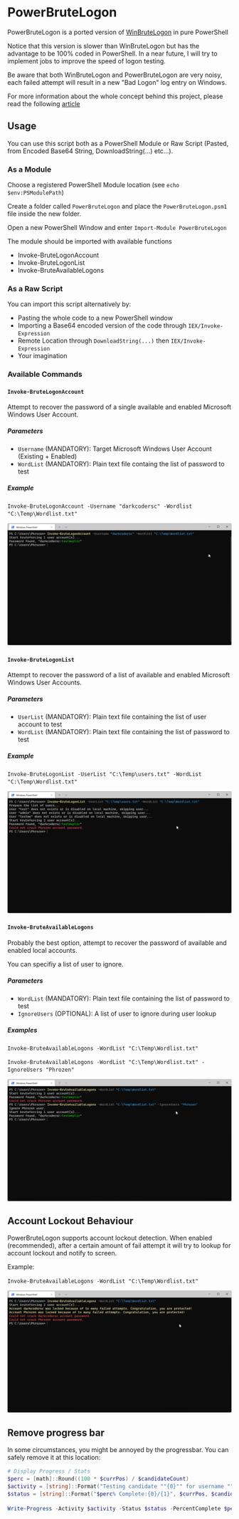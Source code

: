 # PowerBruteLogon

PowerBruteLogon is a ported version of [WinBruteLogon](https://github.com/DarkCoderSc/win-brute-logon) in pure PowerShell

Notice that this version is slower than WinBruteLogon but has the advantage to be 100% coded in PowerShell. In a near future, I will try to implement jobs to improve the speed of logon testing.

Be aware that both WinBruteLogon and PowerBruteLogon are very noisy, each failed attempt will result in a new "Bad Logon" log entry on Windows.

For more information about the whole concept behind this project, please read the following [article](https://www.phrozen.io/paper/proof-of-concept/bruteforce-windows-logon-poc)

## Usage

You can use this script both as a PowerShell Module or Raw Script (Pasted, from Encoded Base64 String, DownloadString(...) etc...).

### As a Module

Choose a registered PowerShell Module location (see `echo $env:PSModulePath`)

Create a folder called `PowerBruteLogon` and place the `PowerBruteLogon.psm1` file inside the new folder.

Open a new PowerShell Window and enter `Import-Module PowerBruteLogon`

The module should be imported with available functions

* Invoke-BruteLogonAccount
* Invoke-BruteLogonList
* Invoke-BruteAvailableLogons

### As a Raw Script

You can import this script alternatively by:

* Pasting the whole code to a new PowerShell window
* Importing a Base64 encoded version of the code through `IEX/Invoke-Expression`
* Remote Location through `DownloadString(...)` then `IEX/Invoke-Expression`
* Your imagination

### Available Commands

#### `Invoke-BruteLogonAccount`

Attempt to recover the password of a single available and enabled Microsoft Windows User Account.

##### Parameters

* `Username` (MANDATORY): Target Microsoft Windows User Account (Existing + Enabled)
* `WordList` (MANDATORY): Plain text file containg the list of password to test

##### Example

`Invoke-BruteLogonAccount -Username "darkcodersc" -Wordlist "C:\Temp\Wordlist.txt"`

![Invoke-BruteLogonAccount](images/invoke-brutelogonaccount.png)

#### `Invoke-BruteLogonList`

Attempt to recover the password of a list of available and enabled Microsoft Windows User Accounts.

##### Parameters

* `UserList` (MANDATORY): Plain text file containing the list of user account to test
* `WordList` (MANDATORY): Plain text file containing the list of password to test

##### Example

`Invoke-BruteLogonList -UserList "C:\Temp\users.txt" -WordList "C:\Temp\Wordlist.txt"`

![Invoke-BruteLogonAccount](images/invoke-brute-logon-list.png)

#### `Invoke-BruteAvailableLogons`

Probably the best option, attempt to recover the password of available and enabled local accounts.

You can specifiy a list of user to ignore.

##### Parameters

* `WordList` (MANDATORY): Plain text file containing the list of password to test
* `IgnoreUsers` (OPTIONAL): A list of user to ignore during user lookup

##### Examples

`Invoke-BruteAvailableLogons -WordList "C:\Temp\Wordlist.txt"`

`Invoke-BruteAvailableLogons -WordList "C:\Temp\Wordlist.txt" -IgnoreUsers "Phrozen"`

![Invoke-BruteLogonAccount](images/invoke-bruteavailablelogons.png)

## Account Lockout Behaviour

PowerBruteLogon supports account lockout detection. When enabled (recommended), after a certain amount of fail attempt it will try to lookup for account lockout and notify to screen.

Example:

`Invoke-BruteAvailableLogons -WordList "C:\Temp\Wordlist.txt"`

![Invoke-BruteLogonAccount](images/account-lockout.png)

## Remove progress bar

In some circumstances, you might be annoyed by the progressbar. You can safely remove it at this location:

```PowerShell
# Display Progress / Stats
$perc = [math]::Round((100 * $currPos) / $candidateCount)
$activity = [string]::Format("Testing candidate ""{0}"" for username ""{1}""", $candidate, $targetUser)
$status = [string]::Format("$perc% Complete:{0}/{1}", $currPos, $candidateCount)

Write-Progress -Activity $activity -Status $status -PercentComplete $perc
```
